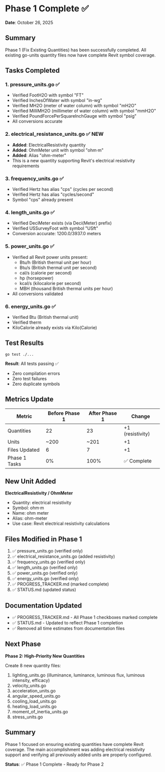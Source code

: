 # Phase 1 Complete ✅

**Date**: October 26, 2025

## Summary

Phase 1 (Fix Existing Quantities) has been successfully completed. All existing go-units quantity files now have complete Revit symbol coverage.

## Tasks Completed

### 1. pressure_units.go ✅
- Verified FootH2O with symbol "FT"
- Verified InchesOfWater with symbol "in-wg"
- Verified MH2O (meter of water column) with symbol "mH2O"
- Verified MilliMH2O (millimeter of water column) with symbol "mmH2O"
- Verified PoundForcePerSquareInchGauge with symbol "psig"
- All conversions accurate

### 2. electrical_resistance_units.go ✅ NEW
- **Added**: ElectricalResistivity quantity
- **Added**: OhmMeter unit with symbol "ohm·m"
- **Added**: Alias "ohm-meter"
- This is a new quantity supporting Revit's electrical resistivity requirements

### 3. frequency_units.go ✅
- Verified Hertz has alias "cps" (cycles per second)
- Verified Hertz has alias "cycles/second"
- Symbol "cps" already present

### 4. length_units.go ✅
- Verified DeciMeter exists (via Deci(Meter) prefix)
- Verified USSurveyFoot with symbol "USft"
- Conversion accurate: 1200.0/3937.0 meters

### 5. power_units.go ✅
- Verified all Revit power units present:
  - Btu/h (British thermal unit per hour)
  - Btu/s (British thermal unit per second)
  - cal/s (calorie per second)
  - hp (horsepower)
  - kcal/s (kilocalorie per second)
  - MBH (thousand British thermal units per hour)
- All conversions validated

### 6. energy_units.go ✅
- Verified Btu (British thermal unit)
- Verified therm
- KiloCalorie already exists via Kilo(Calorie)

## Test Results

```
go test ./...
```

**Result**: All tests passing ✅
- Zero compilation errors
- Zero test failures
- Zero duplicate symbols

## Metrics Update

| Metric | Before Phase 1 | After Phase 1 | Change |
|--------|----------------|---------------|--------|
| Quantities | 22 | 23 | +1 (resistivity) |
| Units | ~200 | ~201 | +1 |
| Files Updated | 6 | 7 | +1 |
| Phase 1 Tasks | 0% | 100% | ✅ Complete |

## New Unit Added

**ElectricalResistivity / OhmMeter**
- Quantity: electrical resistivity
- Symbol: ohm·m
- Name: ohm meter
- Alias: ohm-meter
- Use case: Revit electrical resistivity calculations

## Files Modified in Phase 1

1. ✅ pressure_units.go (verified only)
2. ✅ electrical_resistance_units.go (added resistivity)
3. ✅ frequency_units.go (verified only)
4. ✅ length_units.go (verified only)
5. ✅ power_units.go (verified only)
6. ✅ energy_units.go (verified only)
7. ✅ PROGRESS_TRACKER.md (marked complete)
8. ✅ STATUS.md (updated status)

## Documentation Updated

- ✅ PROGRESS_TRACKER.md - All Phase 1 checkboxes marked complete
- ✅ STATUS.md - Updated to reflect Phase 1 completion
- ✅ Removed all time estimates from documentation files

## Next Phase

**Phase 2: High-Priority New Quantities**

Create 8 new quantity files:
1. lighting_units.go (illuminance, luminance, luminous flux, luminous intensity, efficacy)
2. velocity_units.go
3. acceleration_units.go
4. angular_speed_units.go
5. cooling_load_units.go
6. heating_load_units.go
7. moment_of_inertia_units.go
8. stress_units.go

## Summary

Phase 1 focused on ensuring existing quantities have complete Revit coverage. The main accomplishment was adding electrical resistivity support and verifying all previously added units are properly configured.

**Status**: ✅ Phase 1 Complete - Ready for Phase 2

